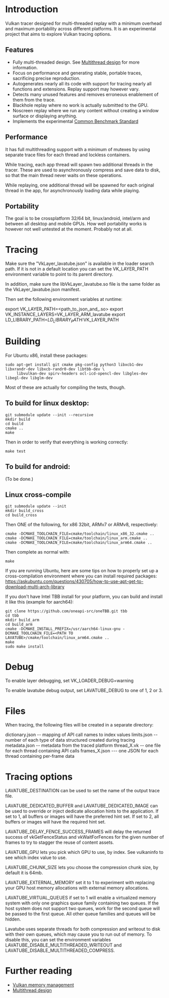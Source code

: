 Introduction
============

Vulkan tracer designed for multi-threaded replay with a minimum overhead and maximum portability
across different platforms. It is an experimental project that aims to explore Vulkan tracing
options.

Features
--------

* Fully multi-threaded design. See [Multithread design](doc/Multithreading.md) for more information.
* Focus on performance and generating stable, portable traces, sacrificing precise reproduction.
* Autogenerates nearly all its code with support for tracing nearly all functions and extensions.
  Replay support may however vary.
* Detects many unused features and removes erroneous enablement of them from the trace.
* Blackhole replay where no work is actually submitted to the GPU.
* Noscreen replay where we run any content without creating a window surface or displaying anything.
* Implements the experimental [Common Benchmark Standard](external/tracetooltests/doc/BenchmarkingStandard.md)

Performance
-----------

It has full multithreading support with a minimum of mutexes by using separate trace files for each
thread and lockless containers.

While tracing, each app thread will spawn two additional threads in the tracer. These are used to
asynchronously compress and save data to disk, so that the main thread never waits on these
operations.

While replaying, one additional thread will be spawned for each original thread in the app, for
asynchronously loading data while playing.

Portability
-----------

The goal is to be crossplatform 32/64 bit, linux/android, intel/arm and between all desktop and
mobile GPUs. How well portability works is however not well untested at the moment. Probably not at
all.

Tracing
=======

Make sure the "VkLayer_lavatube.json" is available in the loader search path. If it is not in a
default location you can set the VK_LAYER_PATH environment variable to point to its parent directory.

In addition, make sure the libVkLayer_lavatube.so file is the same folder as the VkLayer_lavatube.json manifest.

Then set the following environment variables at runtime:

export VK_LAYER_PATH=<path_to_json_and_.so>
export VK_INSTANCE_LAYERS=VK_LAYER_ARM_lavatube
export LD_LIBRARY_PATH=$LD_LIBRARY_PATH:$VK_LAYER_PATH

Building
========

For Ubuntu x86, install these packages:

	sudo apt-get install git cmake pkg-config python3 libxcb1-dev libxrandr-dev libxcb-randr0-dev libtbb-dev \
	     libvulkan-dev spirv-headers ocl-icd-opencl-dev libgles-dev libegl-dev libglm-dev

Most of these are actually for compiling the tests, though.

To build for linux desktop:
--------------------------

```
git submodule update --init --recursive
mkdir build
cd build
cmake ..
make
```

Then in order to verify that everything is working correctly:

```
make test
```

To build for android:
--------------------

(To be done.)

Linux cross-compile
-------------------

```
git submodule update --init
mkdir build_cross
cd build_cross
```

Then ONE of the following, for x86 32bit, ARMv7 or ARMv8, respectively:
```
cmake -DCMAKE_TOOLCHAIN_FILE=cmake/toolchain/linux_x86_32.cmake ..
cmake -DCMAKE_TOOLCHAIN_FILE=cmake/toolchain/linux_arm.cmake ..
cmake -DCMAKE_TOOLCHAIN_FILE=cmake/toolchain/linux_arm64.cmake ..
```

Then complete as normal with:
```
make
```

If you are running Ubuntu, here are some tips on how to properly set up
a cross-compilation environment where you can install required packages:
https://askubuntu.com/questions/430705/how-to-use-apt-get-to-download-multi-arch-library

If you don't have Intel TBB install for your platform, you can build and install it like
this (example for aarch64):

```
git clone https://github.com/oneapi-src/oneTBB.git tbb
cd tbb
mkdir build_arm
cd build_arm
cmake -DCMAKE_INSTALL_PREFIX=/usr/aarch64-linux-gnu -DCMAKE_TOOLCHAIN_FILE=<PATH TO LAVATUBE>/cmake/toolchain/linux_arm64.cmake ..
make
sudo make install
```

Debug
=====

To enable layer debugging, set VK_LOADER_DEBUG=warning

To enable lavatube debug output, set LAVATUBE_DEBUG to one of 1, 2 or 3.

Files
=====

When tracing, the following files will be created in a separate directory:

  dictionary.json -- mapping of API call names to index values
  limits.json -- number of each type of data structured created during tracing
  metadata.json -- metadata from the traced platform
  thread_X.vk -- one file for each thread containing API calls
  frames_X.json --- one JSON for each thread containing per-frame data

Tracing options
===============

LAVATUBE_DESTINATION can be used to set the name of the output trace file.

LAVATUBE_DEDICATED_BUFFER and LAVATUBE_DEDICATED_IMAGE can be used to override
or inject dedicate allocation hints to the application. If set to 1, all buffers
or images will have the preferred hint set. If set to 2, all buffers or images
will have the required hint set.

LAVATUBE_DELAY_FENCE_SUCCESS_FRAMES will delay the returned success of vkGetFenceStatus
and vkWaitForFences for the given number of frames to try to stagger the reuse of
content assets.

LAVATUBE_GPU lets you pick which GPU to use, by index. See vulkaninfo to see which
index value to use.

LAVATUBE_CHUNK_SIZE lets you choose the compression chunk size, by default it is 64mb.

LAVATUBE_EXTERNAL_MEMORY set it to 1 to experiment with replacing your GPU host memory
allocations with external memory allocations.

LAVATUBE_VIRTUAL_QUEUES if set to 1 will enable a virtualized memory system with only
one graphics queue family containing two queues. If the host system does not support
two queues, work for the second queue will be passed to the first queue. All other
queue families and queues will be hidden.

Lavatube uses separate threads for both compression and writeout to disk with their
own queues, which may cause you to run out of memory. To disable this, you can set
the environment variables LAVATUBE_DISABLE_MULTITHREADED_WRITEOUT and
LAVATUBE_DISABLE_MULTITHREADED_COMPRESS.

Further reading
===============

* [Vulkan memory management](doc/MemoryManagement.md)
* [Multithread design](doc/Multithreading.md)
